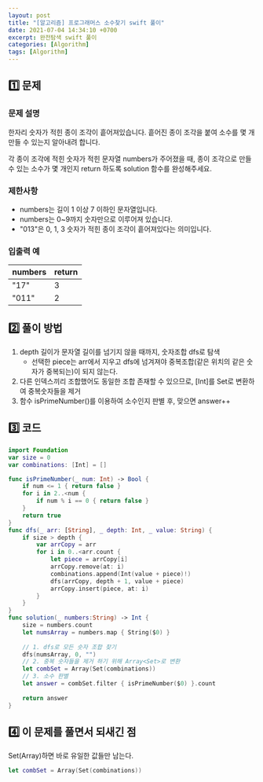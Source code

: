 ```yaml
---
layout: post
title: "[알고리즘] 프로그래머스 소수찾기 swift 풀이"
date: 2021-07-04 14:34:10 +0700
excerpt: 완전탐색 swift 풀이
categories: [Algorithm]
tags: [Algorithm]
---
```


## 1️⃣ 문제

### 문제 설명

한자리 숫자가 적힌 종이 조각이 흩어져있습니다. 흩어진 종이 조각을 붙여 소수를 몇 개 만들 수 있는지 알아내려 합니다.

각 종이 조각에 적힌 숫자가 적힌 문자열 numbers가 주어졌을 때, 종이 조각으로 만들 수 있는 소수가 몇 개인지 return 하도록 solution 함수를 완성해주세요.

### 제한사항

- numbers는 길이 1 이상 7 이하인 문자열입니다.
- numbers는 0~9까지 숫자만으로 이루어져 있습니다.
- "013"은 0, 1, 3 숫자가 적힌 종이 조각이 흩어져있다는 의미입니다.

### 입출력 예

| numbers | return |
| ------- | ------ |
| "17"    | 3      |
| "011"   | 2      |

## 2️⃣ 풀이 방법

1. depth 길이가 문자열 길이를 넘기지 않을 때까지, 숫자조합 dfs로 탐색
   - 선택한 piece는 arr에서 지우고 dfs에 넘겨져야 중복조합(같은 위치의 같은 숫자가 중복되는)이 되지 않는다.
2. 다른 인덱스끼리 조합했어도 동일한 조합 존재할 수 있으므로, [Int]를 Set<Int>로 변환하여 중복숫자들을 제거
3. 함수 isPrimeNumber()를 이용하여 소수인지 판별 후, 맞으면 answer++

## 3️⃣ 코드

``` swift
import Foundation
var size = 0
var combinations: [Int] = []

func isPrimeNumber(_ num: Int) -> Bool {
    if num <= 1 { return false }
    for i in 2..<num {
        if num % i == 0 { return false }
    }
    return true
}
func dfs(_ arr: [String], _ depth: Int, _ value: String) {
    if size > depth {
        var arrCopy = arr
        for i in 0..<arr.count {
            let piece = arrCopy[i]
            arrCopy.remove(at: i)
            combinations.append(Int(value + piece)!)
            dfs(arrCopy, depth + 1, value + piece)
            arrCopy.insert(piece, at: i)
        }
    }
}
func solution(_ numbers:String) -> Int {
    size = numbers.count
    let numsArray = numbers.map { String($0) }
    
    // 1. dfs로 모든 숫자 조합 찾기
    dfs(numsArray, 0, "")
    // 2. 중복 숫자들을 제거 하기 위해 Array<Set>로 변환
    let combSet = Array(Set(combinations))
    // 3. 소수 판별
    let answer = combSet.filter { isPrimeNumber($0) }.count
    
    return answer
}
```

## 4️⃣ 이 문제를 풀면서 되새긴 점

Set(Array)하면 바로 유일한 값들만 남는다.

``` swift
let combSet = Array(Set(combinations))
```

